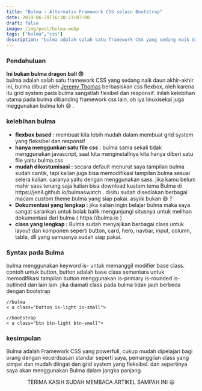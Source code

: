 ```yaml
---
title: "Bulma : Alternativ Framework CSS selain Bootstrap"
date: 2019-06-29T16:38:23+07:00
draft: false
image: /img/post/bulma.webp
tags: ["bulma","css"]
description: "bulma adalah salah satu framework CSS yang sedang naik daun..."
---
```

<h3>Pendahuluan</h3>
<b> Ini bukan bulma dragon ball 😠 </b>
<br/><!--more-->
bulma adalah salah satu framework CSS yang sedang naik daun akhir-akhir ini, bulma dibuat oleh <a href="http://jgthms.com">Jeremy Thomas</a> berbasiskan css flexbox, oleh karena itu grid system pada bulma sangatlah flexibel dan responsif. inilah kelebihan utama pada bulma dibanding framework css lain. oh iya linuxisekai juga meggunakan bulma loh 😅 .
<!--more-->

### kelebihan bulma
<ul>
<li><b>flexbox based</b> :
membuat kita lebih mudah dalam membuat grid system yang fleksibel dan responsif
<li><b>hanya menggunkan satu file css</b> :
bulma sama sekali tidak menggunakan javascript, saat kita menginstallnya kita hanya diberi satu file yaitu bulma.css
<li><b>mudah dikostumisasi :</b>
secara default menurut saya tampilan bulma sudah cantik, tapi kalian juga bisa memodifikasi tampilan bulma sesuai selera kalian. caranya yaitu dengan menggunakan sass. jika kamu belum mahir sass tenang saja kalian bisa download kustom tema Bulma di https://jenil.github.io/bulmaswatch . disitu sudah disediakan berbagai macam custom theme bulma yang siap pakai. asyiik bukan 😆 ?
<li><b>Dokumentasi yang lengkap :</b>
jika kalian ingin belajar bulma maka saya sangat sarankan untuk bolak balik mengunjungi situsnya untuk melihan dokumentasi dari bulma ( https://bulma.io )
<li><b>class yang lengkap :</b>
Bulma sudah menyajikan berbagai class untuk layout dan komponen seperti button, card, hero, navbar, input, column, table, dll yang semuanya sudah siap pakai.
</li>
</ul>

### Syntax pada Bulma
bulma menggunakan keyword is- untuk memanggil modifier base class. contoh untuk button, button adalah base class sementara untuk memodifikasi tampilan button menggunakan is-primary is-rounded is-outlined dan lain lain. jika diamati class pada bulma tidak jauh berbeda dengan bootstrap

    //bulma
    < a class="button is-light is-small">

    //bootstrap
    < a class="btn btn-light btn-small">

### kesimpulan
Bulma adalah Framework CSS yang powerfull, cukup mudah dipelajari bagi orang dengan kecerdsasan standar seperti saya, pemanggilan class yang simpel dan mudah diingat dan grid system yang fleksibel. dan sepertinya saya akan menggunakan Bulma dalam jangka panjang.


<center>
TERIMA KASIH SUDAH MEMBACA ARTIKEL SAMPAH INI 😃
</center>
